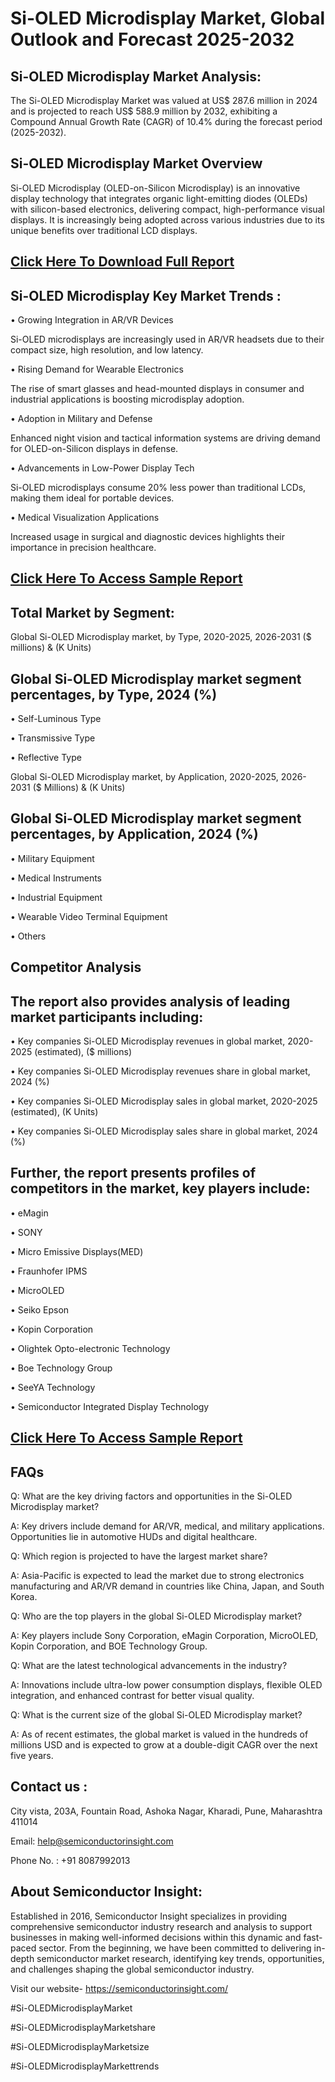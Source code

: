 Si-OLED Microdisplay Market, Global Outlook and Forecast 2025-2032
=
Si-OLED Microdisplay Market Analysis:
-
The Si-OLED Microdisplay Market was valued at US$ 287.6 million in 2024 and is projected to reach US$ 588.9 million by 2032, exhibiting a Compound Annual Growth Rate (CAGR) of 10.4% during the forecast period (2025-2032).

Si-OLED Microdisplay Market Overview
-
Si-OLED Microdisplay (OLED-on-Silicon Microdisplay) is an innovative display technology that integrates organic light-emitting diodes (OLEDs) with silicon-based electronics, delivering compact, high-performance visual displays. It is increasingly being adopted across various industries due to its unique benefits over traditional LCD displays.

[Click Here To Download Full Report](https://semiconductorinsight.com/report/si-oled-microdisplay-market/)
-
Si-OLED Microdisplay Key Market Trends  :
-
•	Growing Integration in AR/VR Devices

Si-OLED microdisplays are increasingly used in AR/VR headsets due to their compact size, high resolution, and low latency.

•	Rising Demand for Wearable Electronics

The rise of smart glasses and head-mounted displays in consumer and industrial applications is boosting microdisplay adoption.

•	Adoption in Military and Defense

Enhanced night vision and tactical information systems are driving demand for OLED-on-Silicon displays in defense.

•	Advancements in Low-Power Display Tech

Si-OLED microdisplays consume 20% less power than traditional LCDs, making them ideal for portable devices.

•	Medical Visualization Applications

Increased usage in surgical and diagnostic devices highlights their importance in precision healthcare.

[Click Here To Access Sample Report](https://semiconductorinsight.com/download-sample-report/?product_id=88277)
-
Total Market by Segment:
-
Global Si-OLED Microdisplay market, by Type, 2020-2025, 2026-2031 ($ millions) & (K Units)

Global Si-OLED Microdisplay market segment percentages, by Type, 2024 (%)
-
•	Self-Luminous Type

•	Transmissive Type

•	Reflective Type

Global Si-OLED Microdisplay market, by Application, 2020-2025, 2026-2031 ($ Millions) & (K Units)

Global Si-OLED Microdisplay market segment percentages, by Application, 2024 (%)
-
•	Military Equipment

•	Medical Instruments

•	Industrial Equipment

•	Wearable Video Terminal Equipment

•	Others

Competitor Analysis
-
The report also provides analysis of leading market participants including:
-
•	Key companies Si-OLED Microdisplay revenues in global market, 2020-2025 (estimated), ($ millions)

•	Key companies Si-OLED Microdisplay revenues share in global market, 2024 (%)

•	Key companies Si-OLED Microdisplay sales in global market, 2020-2025 (estimated), (K Units)

•	Key companies Si-OLED Microdisplay sales share in global market, 2024 (%)

Further, the report presents profiles of competitors in the market, key players include:
-
•	eMagin

•	SONY

•	Micro Emissive Displays(MED)

•	Fraunhofer IPMS

•	MicroOLED

•	Seiko Epson

•	Kopin Corporation

•	Olightek Opto-electronic Technology

•	Boe Technology Group

•	SeeYA Technology

•	Semiconductor Integrated Display Technology

[Click Here To Access Sample Report](https://semiconductorinsight.com/download-sample-report/?product_id=88277)
-
FAQs
-
Q: What are the key driving factors and opportunities in the Si-OLED Microdisplay market?

A: Key drivers include demand for AR/VR, medical, and military applications. Opportunities lie in automotive HUDs and digital healthcare.

Q: Which region is projected to have the largest market share?

A: Asia-Pacific is expected to lead the market due to strong electronics manufacturing and AR/VR demand in countries like China, Japan, and South Korea.

Q: Who are the top players in the global Si-OLED Microdisplay market?

A: Key players include Sony Corporation, eMagin Corporation, MicroOLED, Kopin Corporation, and BOE Technology Group.

Q: What are the latest technological advancements in the industry?

A: Innovations include ultra-low power consumption displays, flexible OLED integration, and enhanced contrast for better visual quality.

Q: What is the current size of the global Si-OLED Microdisplay market?

A: As of recent estimates, the global market is valued in the hundreds of millions USD and is expected to grow at a double-digit CAGR over the next five years.

Contact us : 
-
City vista, 203A, Fountain Road, Ashoka Nagar, Kharadi, Pune, Maharashtra 411014

Email: help@semiconductorinsight.com

Phone No. : +91 8087992013

About Semiconductor Insight:
-
Established in 2016, Semiconductor Insight specializes in providing comprehensive semiconductor industry research and analysis to support businesses in making well-informed decisions within this dynamic and fast-paced sector. From the beginning, we have been committed to delivering in-depth semiconductor market research, identifying key trends, opportunities, and challenges shaping the global semiconductor industry.

Visit our website- https://semiconductorinsight.com/

#Si-OLEDMicrodisplayMarket 

#Si-OLEDMicrodisplayMarketshare

#Si-OLEDMicrodisplayMarketsize

#Si-OLEDMicrodisplayMarkettrends 
 
 

